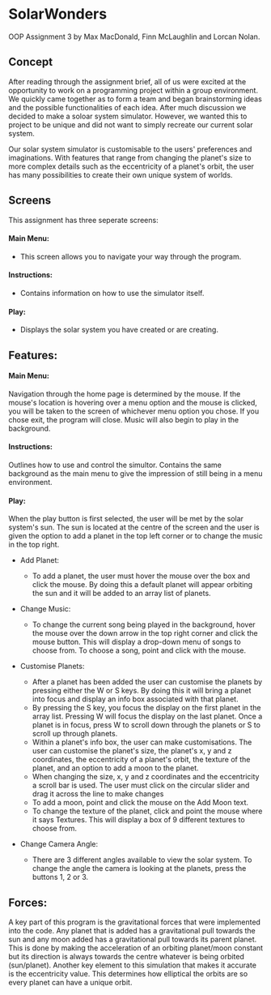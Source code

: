 # SolarWonders
OOP Assignment 3 by Max MacDonald, Finn McLaughlin and Lorcan Nolan.

## Concept
After reading through the assignment brief, all of us were excited at the opportunity to work on a programming project within a group environment. We quickly came together as to form a team and began brainstorming ideas and the possible functionalities of each idea.
After much discussion we decided to make a soloar system simulator. However, we wanted this to project to be unique and did not want to simply recreate our current solar system.

Our solar system simulator is customisable to the users' preferences and imaginations. With features that range from changing the planet's size to more complex details such as the eccentricity of a planet's orbit, the user has many possibilities to create their own unique system of worlds.

## Screens
This assignment has three seperate screens:

#### Main Menu:
* This screen allows you to navigate your way through the program.

#### Instructions:
* Contains information on how to use the simulator itself.

#### Play:
* Displays the solar system you have created or are creating.

## Features:
#### Main Menu:
Navigation through the home page is determined by the mouse. If the mouse's location is hovering over a menu option and the mouse is clicked, you will be taken to the screen of whichever menu option you chose. If you chose exit, the program will close. Music will also begin to play in the background.

#### Instructions:
Outlines how to use and control the simultor. Contains the same background as the main menu to give the impression of still being in a menu environment.

#### Play:
When the play button is first selected, the user will be met by the solar system's sun. The sun is located at the centre of the screen and the user is given the option to add a planet in the top left corner or to change the music in the top right.

* Add Planet:
  * To add a planet, the user must hover the mouse over the box and click the mouse. By doing this a default planet will appear orbiting the sun and it will be added to an array list of planets.
  
* Change Music:
  * To change the current song being played in the background, hover the mouse over the down arrow in the top right corner and click the mouse button. This will display a drop-down menu of songs to choose from. To choose a song, point and click with the mouse.

* Customise Planets:
  * After a planet has been added the user can customise the planets by pressing either the W or S keys. By doing this it will bring a planet into focus and display an info box associated with that planet.
  * By pressing the S key, you focus the display on the first planet in the array list. Pressing W will focus the display on the last planet. Once a planet is in focus, press W to scroll down through the planets or S to scroll up through planets.
  * Within a planet's info box, the user can make customisations. The user can customise the planet's size, the planet's x, y and z coordinates, the eccentricity of a planet's orbit, the texture of the planet, and an option to add a moon to the planet.
  * When changing the size, x, y and z coordinates and the eccentricity a scroll bar is used. The user must click on the circular slider and drag it across the line to make changes
  * To add a moon, point and click the mouse on the Add Moon text.
  * To change the texture of the planet, click and point the mouse where it says Textures. This will display a box of 9 different textures to choose from.
* Change Camera Angle:
  * There are 3 different angles available to view the solar system. To change the angle the camera is looking at the planets, press the buttons 1, 2 or 3.
  
## Forces:
A key part of this program is the gravitational forces that were implemented into the code. Any planet that is added has a gravitational pull towards the sun and any moon added has a gravitational pull towards its parent planet. This is done by making the acceleration of an orbiting planet/moon constant but its direction is always towards the centre whatever is being orbited (sun/planet).
Another key element to this simulation that makes it accurate is the eccentricity value. This determines how elliptical the orbits are so every planet can have a unique orbit.
